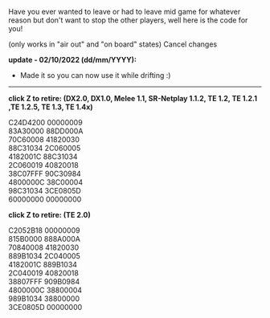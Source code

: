 Have you ever wanted to leave or had to leave mid game for whatever reason but don't want to stop the other players, well here is the code for you!  
  
(only works in "air out" and "on board" states)
      Cancel changes

**update - 02/10/2022 (dd/mm/YYYY):**  
- Made it so you can now use it while drifting :)

<hr>

**click Z to retire: (DX2.0, DX1.0, Melee 1.1, SR-Netplay 1.1.2, TE 1.2, TE 1.2.1 ,TE 1.2.5, TE 1.3, TE 1.4x)**

C24D4200 00000009  
83A30000 88DD000A  
70C60008 41820030  
88C31034 2C060005  
4182001C 88C31034  
2C060019 40820018  
38C07FFF 90C30984  
4800000C 38C00004  
98C31034 3CE0805D  
60000000 00000000  

**click Z to retire: (TE 2.0)**

C2052B18 00000009  
815B0000 888A000A  
70840008 41820030  
889B1034 2C040005  
4182001C 889B1034  
2C040019 40820018  
38807FFF 909B0984  
4800000C 38800004  
989B1034 38800000  
3CE0805D 00000000  
